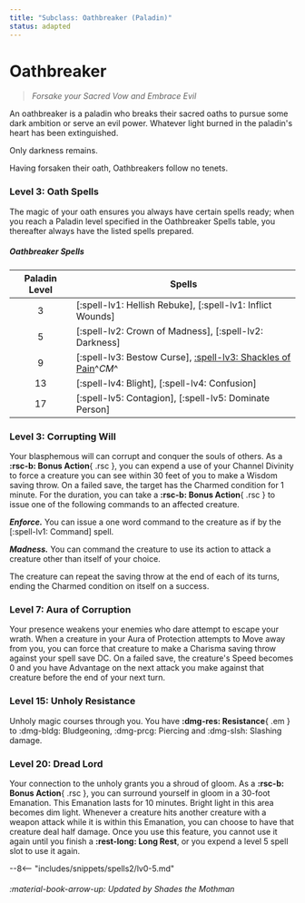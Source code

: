 ```yaml
---
title: "Subclass: Oathbreaker (Paladin)"
status: adapted
---
```


<p style="display:none">
Forsake your Sacred Vow and Embrace Evil
</p>

# Oathbreaker

> *Forsake your Sacred Vow and Embrace Evil*

An oathbreaker is a paladin who breaks their sacred oaths to pursue some dark ambition or serve an evil power. Whatever light burned in the paladin's heart has been extinguished.

Only darkness remains.

Having forsaken their oath, Oathbreakers follow no tenets.

### Level 3: Oath Spells
The magic of your oath ensures you always have certain spells ready; when you reach a Paladin level specified in the Oathbreaker Spells table, you thereafter always have the listed spells prepared.

##### Oathbreaker Spells

| Paladin Level | Spells |
|:-:|---|
| 3 | [:spell-lv1: Hellish Rebuke], [:spell-lv1: Inflict Wounds] |
| 5 | [:spell-lv2: Crown of Madness], [:spell-lv2: Darkness] |
| 9 | [:spell-lv3: Bestow Curse], [:spell-lv3: Shackles of Pain]^*CM*^ |
| 13 | [:spell-lv4: Blight], [:spell-lv4: Confusion] |
| 17 | [:spell-lv5: Contagion], [:spell-lv5: Dominate Person] |

[:spell-lv3: Shackles of Pain]: ../../spells/description/additional/homebrew/level-3.md#shackles-of-pain

### Level 3: Corrupting Will

Your blasphemous will can corrupt and conquer the souls of others. As a **:rsc-b: Bonus Action**{ .rsc }, you can expend a use of your Channel Divinity to force a creature you can see within 30 feet of you to make a Wisdom saving throw. On a failed save, the target has the Charmed condition for 1 minute. For the duration, you can take a **:rsc-b: Bonus Action**{ .rsc } to issue one of the following commands to an affected creature.

***Enforce.*** You can issue a one word command to the creature as if by the [:spell-lv1: Command] spell.

***Madness.*** You can command the creature to use its action to attack a creature other than itself of your choice.

The creature can repeat the saving throw at the end of each of its turns, ending the Charmed condition on itself on a success.

### Level 7: Aura of Corruption

Your presence weakens your enemies who dare attempt to escape your wrath. When a creature in your Aura of Protection attempts to Move away from you, you can force that creature to make a Charisma saving throw against your spell save DC. On a failed save, the creature's Speed becomes 0 and you have Advantage on the next attack you make against that creature before the end of your next turn.

### Level 15: Unholy Resistance

Unholy magic courses through you. You have **:dmg-res: Resistance**{ .em } to :dmg-bldg: Bludgeoning, :dmg-prcg: Piercing and :dmg-slsh: Slashing damage.

### Level 20: Dread Lord

Your connection to the unholy grants you a shroud of gloom. As a **:rsc-b: Bonus Action**{ .rsc }, you can surround yourself in gloom in a 30-foot Emanation. This Emanation lasts for 10 minutes. Bright light in this area becomes dim light. Whenever a creature hits another creature with a weapon attack while it is within this Emanation, you can choose to have that creature deal half damage. Once you use this feature, you cannot use it again until you finish a **:rest-long: Long Rest**, or you expend a level 5 spell slot to use it again.

--8<-- "includes/snippets/spells2/lv0-5.md"

###### :material-book-arrow-up: Updated by *Shades the Mothman*